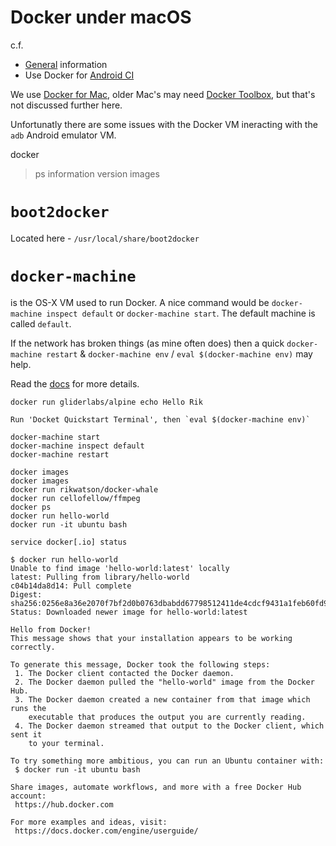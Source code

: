 # Docker under macOS

c.f.

 * [General](./docker.md) information
 * Use Docker for [Android CI](./docker.andorid.md)

We use [Docker for Mac](https://docs.docker.com/docker-for-mac/), older Mac's may need [Docker Toolbox](https://www.docker.com/products/docker-toolbox), but that's not discussed further here.

Unfortunatly there are some issues with the Docker VM ineracting with the `adb` Android emulator VM.

docker
> ps
> information
> version
> images

# `boot2docker`
 
Located here - `/usr/local/share/boot2docker`
 
# `docker-machine`
 
is the OS-X VM used to run Docker. A nice command would be `docker-machine inspect default` or `docker-machine start`. The default machine is called `default`.
  
If the network has broken things (as mine often does) then a quick `docker-machine restart` & `docker-machine env` / `eval $(docker-machine env)` may help.
 
Read the [docs](https://docs.docker.com/engine/installation/mac/) for more details.
 
```
docker run gliderlabs/alpine echo Hello Rik
 
Run 'Docket Quickstart Terminal', then `eval $(docker-machine env)`

docker-machine start
docker-machine inspect default
docker-machine restart

docker images
docker images
docker run rikwatson/docker-whale
docker run cellofellow/ffmpeg
docker ps
docker run hello-world
docker run -it ubuntu bash
```

```
service docker[.io] status
```



```
$ docker run hello-world
Unable to find image 'hello-world:latest' locally
latest: Pulling from library/hello-world
c04b14da8d14: Pull complete
Digest: sha256:0256e8a36e2070f7bf2d0b0763dbabdd67798512411de4cdcf9431a1feb60fd9
Status: Downloaded newer image for hello-world:latest

Hello from Docker!
This message shows that your installation appears to be working correctly.

To generate this message, Docker took the following steps:
 1. The Docker client contacted the Docker daemon.
 2. The Docker daemon pulled the "hello-world" image from the Docker Hub.
 3. The Docker daemon created a new container from that image which runs the
    executable that produces the output you are currently reading.
 4. The Docker daemon streamed that output to the Docker client, which sent it
    to your terminal.

To try something more ambitious, you can run an Ubuntu container with:
 $ docker run -it ubuntu bash

Share images, automate workflows, and more with a free Docker Hub account:
 https://hub.docker.com

For more examples and ideas, visit:
 https://docs.docker.com/engine/userguide/
```